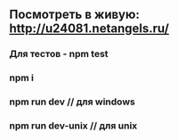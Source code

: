 ## Посмотреть в живую: http://u24081.netangels.ru/
### Для тестов - npm test
### npm i
### npm run dev // для windows
### npm run dev-unix // для unix
